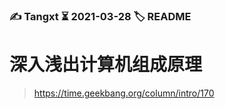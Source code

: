 ### ✍️ Tangxt ⏳ 2021-03-28 🏷️ README

# 深入浅出计算机组成原理

> <https://time.geekbang.org/column/intro/170>













